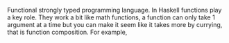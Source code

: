 Functional strongly typed programming language.
In Haskell functions play a key role. They work a bit like math functions,
a function can only take 1 argument at a time but you can make it seem
like it takes more by currying, that is function composition. For example,
